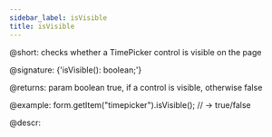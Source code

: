 ```yaml
---
sidebar_label: isVisible
title: isVisible
---          
```


@short: checks whether a TimePicker control is visible on the page

@signature: {'isVisible(): boolean;'}

@returns:
param   boolean     true, if a control is visible, otherwise false

@example:
form.getItem("timepicker").isVisible(); 
// -> true/false


@descr:
